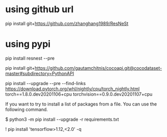 

<!--
 * @version:
 * @Author:  StevenJokess https://github.com/StevenJokess
 * @Date: 2020-11-13 21:20:29
 * @LastEditors:  StevenJokess https://github.com/StevenJokess
 * @LastEditTime: 2020-12-10 19:42:42
 * @Description:
 * @TODO::
 * @Reference:https://github.com/zhanghang1989/ResNeSt
 * https://pytorch.org/tutorials/intermediate/torchvision_tutorial.html
 * https://pytorch.org/tutorials/_sources/prototype/nnapi_mobilenetv2.rst.txt
 * https://github.com/tatsath/fin-ml
 * https://github.com/HighCWu/SelfGAN/blob/master/implementations/dcgan/self_dcgan_keras_tpu.ipynb
-->

# using github url
pip install git+https://github.com/zhanghang1989/ResNeSt

# using pypi
pip install resnest --pre

pip install git+https://github.com/gautamchitnis/cocoapi.git@cocodataset-master#subdirectory=PythonAPI

pip install --upgrade --pre --find-links https://download.pytorch.org/whl/nightly/cpu/torch_nightly.html torch==1.8.0.dev20201106+cpu torchvision==0.9.0.dev20201107+cpu


If you want to try to install a list of packages from a file. You can use the following command.

$ python3 -m pip install --upgrade -r requirements.txt


! pip install 'tensorflow>1.12,<2.0' -q

